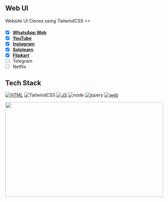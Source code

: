 ## Web UI 
Website UI Clones using TailwindCSS ⚡⚡
- [x] <a href="https://whatsappwebui.netlify.app/" target="_blank">**WhatsApp Web**</a>
- [x] <a href="https://youtubewebui.netlify.app" target="_blank">**YouTube**</a>
- [x] <a href="https://instagramwebui.netlify.app" target="_blank">**Instagram**</a>
- [x] <a href="https://sololearnwebui.netlify.app" target="_blank">**Sololearn**</a>
- [x] <a href="https://flipmart.tech" target="_blank">**Flipkart**</a>
- [ ] Telegram
- [ ] Netflix

## Tech Stack
[![HTML](https://img.shields.io/badge/html5%20-%23E34F26.svg?&style=for-the-badge&logo=html5&logoColor=white)](https://github.com/jigar-sable/Web-UI-Clones/search?l=html)
![TailwindCSS](https://img.shields.io/badge/Tailwind_CSS-38B2AC?style=for-the-badge&logo=tailwind-css&logoColor=white)
[![JS](https://img.shields.io/badge/javascript%20-%23323330.svg?&style=for-the-badge&logo=javascript&logoColor=%23F7DF1E)](https://github.com/jigar-sable/Web-UI-Clones/search?l=javascript)
![node](https://img.shields.io/badge/Node.js-43853D?style=for-the-badge&logo=node.js&logoColor=white)
![jquery](https://img.shields.io/badge/jquery-%230769AD.svg?style=for-the-badge&logo=jquery&logoColor=white)
[![web](https://img.shields.io/badge/Netlify-00C7B7?style=for-the-badge&logo=netlify&logoColor=white)](https://youtubewebui.netlify.app)

<img src="https://user-images.githubusercontent.com/64949957/130316476-55a7b91e-801e-4698-8c87-31ae3cd1d1b8.png" height=300 width=500/>



